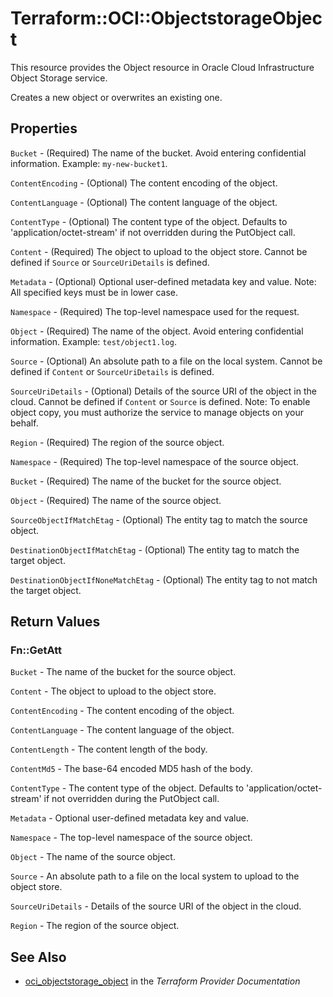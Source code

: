 # Terraform::OCI::ObjectstorageObject

This resource provides the Object resource in Oracle Cloud Infrastructure Object Storage service.

Creates a new object or overwrites an existing one.

## Properties

`Bucket` - (Required) The name of the bucket. Avoid entering confidential information. Example: `my-new-bucket1`.

`ContentEncoding` - (Optional) The content encoding of the object.

`ContentLanguage` - (Optional) The content language of the object.

`ContentType` - (Optional) The content type of the object.  Defaults to 'application/octet-stream' if not overridden during the PutObject call.

`Content` - (Required) The object to upload to the object store. Cannot be defined if `Source` or `SourceUriDetails` is defined.

`Metadata` - (Optional) Optional user-defined metadata key and value.
Note: All specified keys must be in lower case.

`Namespace` - (Required) The top-level namespace used for the request.

`Object` - (Required) The name of the object. Avoid entering confidential information. Example: `test/object1.log`.

`Source` - (Optional) An absolute path to a file on the local system. Cannot be defined if `Content` or `SourceUriDetails` is defined.

`SourceUriDetails` - (Optional) Details of the source URI of the object in the cloud. Cannot be defined if `Content` or `Source` is defined.
Note: To enable object copy, you must authorize the service to manage objects on your behalf.

`Region` - (Required) The region of the source object.

`Namespace` - (Required) The top-level namespace of the source object.

`Bucket` - (Required) The name of the bucket for the source object.

`Object` - (Required) The name of the source object.

`SourceObjectIfMatchEtag` - (Optional) The entity tag to match the source object.

`DestinationObjectIfMatchEtag` - (Optional) The entity tag to match the target object.

`DestinationObjectIfNoneMatchEtag` - (Optional) The entity tag to not match the target object.


## Return Values

### Fn::GetAtt

`Bucket` - The name of the bucket for the source object.

`Content` - The object to upload to the object store.

`ContentEncoding` - The content encoding of the object.

`ContentLanguage` - The content language of the object.

`ContentLength` - The content length of the body.

`ContentMd5` - The base-64 encoded MD5 hash of the body.

`ContentType` - The content type of the object.  Defaults to 'application/octet-stream' if not overridden during the PutObject call.

`Metadata` - Optional user-defined metadata key and value.

`Namespace` - The top-level namespace of the source object.

`Object` - The name of the source object.

`Source` - An absolute path to a file on the local system to upload to the object store.

`SourceUriDetails` - Details of the source URI of the object in the cloud.

`Region` - The region of the source object.

## See Also

* [oci_objectstorage_object](https://www.terraform.io/docs/providers/oci/r/objectstorage_object.html) in the _Terraform Provider Documentation_